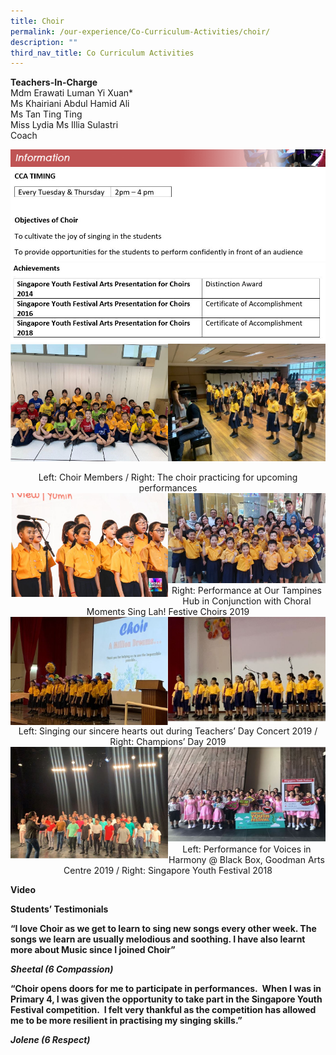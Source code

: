 ```yaml
---
title: Choir
permalink: /our-experience/Co-Curriculum-Activities/choir/
description: ""
third_nav_title: Co Curriculum Activities
---
```

**Teachers-In-Charge**  
Mdm Erawati Luman Yi Xuan\*  
Ms Khairiani Abdul Hamid Ali  
Ms Tan Ting Ting  
Miss Lydia 
Ms Illia Sulastri  
Coach

![](/images/information_choir.png)
![](/images/School%20Choir%202020a.jpeg)
![](/images/School%20Choir%202020b.jpeg)
<img src="/images/School%20Choir%202020c.jpeg" style="width:50%;float:left">
		 <img src="/images/School%20Choir%202020d.jpeg" style="width:50%">
		 
<center> Left: Choir Members / Right: The choir practicing for upcoming performances </center>


<img src="/images/School%20Choir%202020e.jpeg" style="width:50%;float:left">
		 <img src="/images/School%20Choir%202020f.jpeg" style="width:50%">
		 
<center> Right: Performance at Our Tampines Hub in Conjunction with Choral Moments Sing Lah! Festive Choirs 2019 </center>

<img src="/images/School%20Choir%202020g.jpeg" style="width:50%;float:left">
		 <img src="/images/School%20Choir%202020h.jpeg" style="width:50%">
		 
<center> Left: Singing our sincere hearts out during Teachers’ Day Concert 2019 / Right: Champions’ Day 2019 </center>

<img src="/images/School%20Choir%202020i.jpeg" style="width:50%;float:left">
		 <img src="/images/School%20Choir%202020j.jpeg" style="width:50%">
		 
<center> Left: Performance for Voices in Harmony @ Black Box, Goodman Arts Centre 2019 / Right: Singapore Youth Festival 2018 </center>

**Video**

**Students’ Testimonials**

**“I love Choir as we get to learn to sing new songs every other week. The songs we learn are usually melodious and soothing. I have also learnt more about Music since I joined Choir”**

**_Sheetal (6 Compassion)_**

**“Choir opens doors for me to participate in performances.&nbsp; When I was in Primary 4, I was given the opportunity to take part in the Singapore Youth Festival competition.&nbsp; I felt very thankful as the competition has allowed me to be more resilient in practising my singing skills.”**

**_Jolene (6 Respect)_**